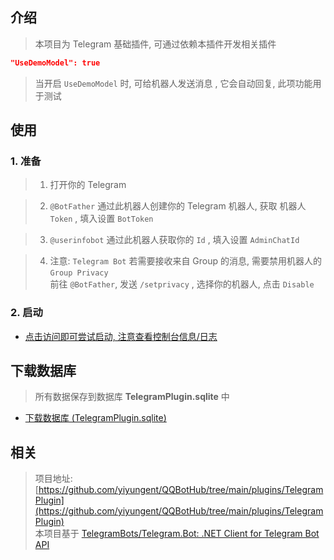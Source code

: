 


## 介绍

> 本项目为 Telegram 基础插件, 可通过依赖本插件开发相关插件

```json
"UseDemoModel": true
```

> 当开启 `UseDemoModel` 时, 可给机器人发送消息 , 它会自动回复, 此项功能用于测试

## 使用

### 1. 准备

> 1. 打开你的 Telegram

> 2. `@BotFather` 通过此机器人创建你的 Telegram 机器人, 获取 机器人 `Token` , 填入设置 `BotToken`

> 3. `@userinfobot` 通过此机器人获取你的 `Id` , 填入设置 `AdminChatId`

> 4. 注意: `Telegram Bot` 若需要接收来自 Group 的消息, 需要禁用机器人的 `Group Privacy`    
> 前往 `@BotFather`, 发送 `/setprivacy` , 选择你的机器人,  点击 `Disable`


### 2. 启动

- [点击访问即可尝试启动, 注意查看控制台信息/日志](/Plugins/TelegramPlugin/Start)


## 下载数据库

> 所有数据保存到数据库 **TelegramPlugin.sqlite** 中

- [下载数据库 (TelegramPlugin.sqlite)](/Plugins/TelegramPlugin/Download)




## 相关

> 项目地址: [https://github.com/yiyungent/QQBotHub/tree/main/plugins/TelegramPlugin](https://github.com/yiyungent/QQBotHub/tree/main/plugins/TelegramPlugin)             
> 本项目基于 [TelegramBots/Telegram.Bot: .NET Client for Telegram Bot API](https://github.com/TelegramBots/Telegram.Bot)

<!-- Matomo Image Tracker-->
<img referrerpolicy="no-referrer-when-downgrade" src="https://matomo.moeci.com/matomo.php?idsite=2&amp;rec=1&amp;action_name=Plugins.TelegramPlugin.README" style="border:0" alt="" />
<!-- End Matomo -->
